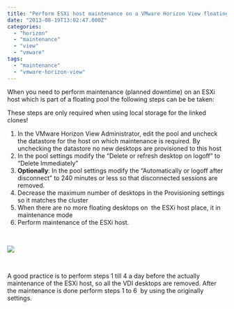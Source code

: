 ```yaml
---
title: "Perform ESXi host maintenance on a VMware Horizon View floating desktop pool"
date: "2013-08-19T13:02:47.000Z"
categories: 
  - "horizon"
  - "maintenance"
  - "view"
  - "vmware"
tags: 
  - "maintenance"
  - "vmware-horizon-view"
---
```


When you need to perform maintenance (planned downtime) on an ESXi host which is part of a floating pool the following steps can be be taken:

These steps are only required when using local storage for the linked clones!

1. In the VMware Horizon View Administrator, edit the pool and uncheck the datastore for the host on which maintenance is required. By unchecking the datastore no new desktops are provisioned to this host
2. In the pool settings modify the “Delete or refresh desktop on logoff” to “Delete Immediately”
3. **Optionally**: In the pool settings modify the “Automatically or logoff after disconnect” to 240 minutes or less so that disconnected sessions are removed.
4. Decrease the maximum number of desktops in the Provisioning settings so it matches the cluster
5. When there are no more floating desktops on  the ESXi host place, it in maintenance mode
6. Perform maintenance of the ESXi host.

 

**![](https://encrypted-tbn3.gstatic.com/images?q=tbn:ANd9GcRCbKVj0PVDXm9YtOoH1ulL0tyhAowAfum64F55WOmKzm5gCrHg)**

 

A good practice is to perform steps 1 till 4 a day before the actually maintenance of the ESXi host, so all the VDI desktops are removed. After the maintenance is done perform steps 1 to 6  by using the originally settings.
